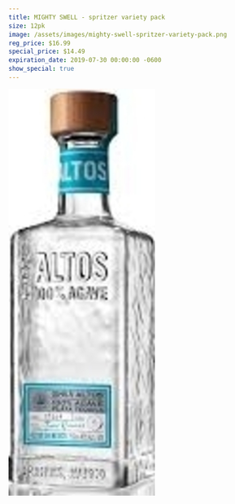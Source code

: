 ```yaml
---
title: MIGHTY SWELL - spritzer variety pack
size: 12pk
image: /assets/images/mighty-swell-spritzer-variety-pack.png
reg_price: $16.99
special_price: $14.49
expiration_date: 2019-07-30 00:00:00 -0600
show_special: true
---
```


![](/assets/images/versions/olmeca-2-1---x----288-800x---.jpg)